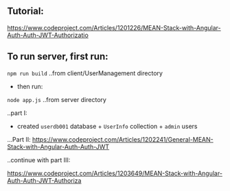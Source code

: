 ## Tutorial:

https://www.codeproject.com/Articles/1201226/MEAN-Stack-with-Angular-Auth-Auth-JWT-Authorizatio


## To run server, first run:

` npm run build ` ..from client/UserManagement directory

- then run:

` node app.js ` ..from server directory

..part I:

- created `userdb001` database + `UserInfo` collection + `admin` users

...Part II:
https://www.codeproject.com/Articles/1202241/General-MEAN-Stack-with-Angular-Auth-Auth-JWT

..continue with part III:

https://www.codeproject.com/Articles/1203649/MEAN-Stack-with-Angular-Auth-Auth-JWT-Authoriza
